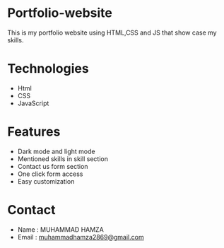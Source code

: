 # Portfolio-website
This is my portfolio website using HTML,CSS and JS that show case my skills.

# Technologies
+ Html
+ CSS
+ JavaScript

# Features
+ Dark mode and light mode
+ Mentioned skills in skill section
+ Contact us form section
+ One click form access
+ Easy customization

# Contact
+ Name : MUHAMMAD HAMZA
+ Email : muhammadhamza2869@gmail.com

